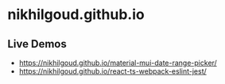 # nikhilgoud.github.io

## Live Demos

- https://nikhilgoud.github.io/material-mui-date-range-picker/
- https://nikhilgoud.github.io/react-ts-webpack-eslint-jest/
